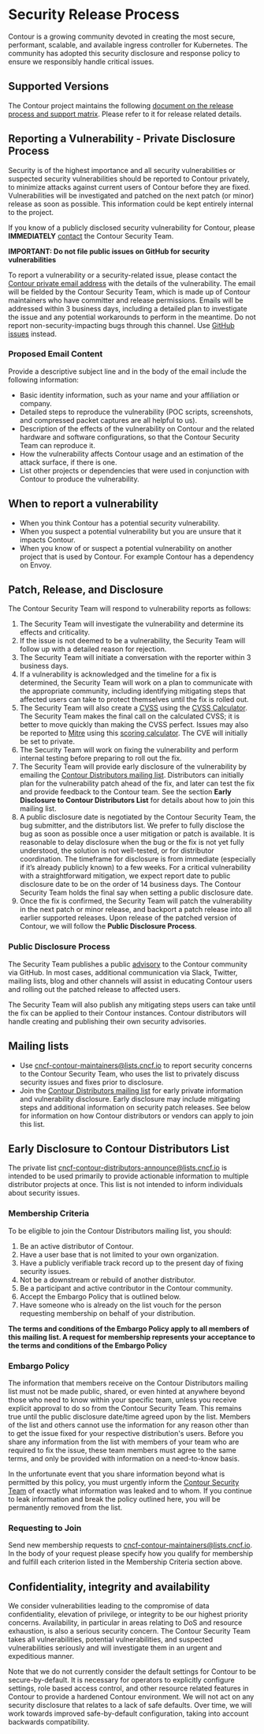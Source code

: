# Security Release Process
Contour is a growing community devoted in creating the most secure, performant, scalable, and available ingress controller for Kubernetes. The community has adopted this security disclosure and response policy to ensure we responsibly handle critical issues.

## Supported Versions
The Contour project maintains the following [document on the release process and support matrix](https://github.com/ProjectContour/Contour/blob/main/RELEASES.md). Please refer to it for release related details.

## Reporting a Vulnerability - Private Disclosure Process
Security is of the highest importance and all security vulnerabilities or suspected security vulnerabilities should be reported to Contour privately, to minimize attacks against current users of Contour before they are fixed. Vulnerabilities will be investigated and patched on the next patch (or minor) release as soon as possible. This information could be kept entirely internal to the project.  

If you know of a publicly disclosed security vulnerability for Contour, please **IMMEDIATELY** [contact](https://github.com/projectcontour/contour/security/policy#mailing-lists) the Contour Security Team.
 
**IMPORTANT: Do not file public issues on GitHub for security vulnerabilities**

To report a vulnerability or a security-related issue, please contact the [Contour private email address](https://github.com/projectcontour/contour/security/policy#mailing-lists) with the details of the vulnerability. The email will be fielded by the Contour Security Team, which is made up of Contour maintainers who have committer and release permissions. Emails will be addressed within 3 business days, including a detailed plan to investigate the issue and any potential workarounds to perform in the meantime. Do not report non-security-impacting bugs through this channel. Use [GitHub issues](https://github.com/ProjectContour/Contour/issues/new/choose) instead.

### Proposed Email Content
Provide a descriptive subject line and in the body of the email include the following information:
* Basic identity information, such as your name and your affiliation or company.
* Detailed steps to reproduce the vulnerability  (POC scripts, screenshots, and compressed packet captures are all helpful to us).
* Description of the effects of the vulnerability on Contour and the related hardware and software configurations, so that the Contour Security Team can reproduce it.
* How the vulnerability affects Contour usage and an estimation of the attack surface, if there is one.
* List other projects or dependencies that were used in conjunction with Contour to produce the vulnerability.
 
## When to report a vulnerability
* When you think Contour has a potential security vulnerability.
* When you suspect a potential vulnerability but you are unsure that it impacts Contour.
* When you know of or suspect a potential vulnerability on another project that is used by Contour. For example Contour has a dependency on Envoy.
  
## Patch, Release, and Disclosure
The Contour Security Team will respond to vulnerability reports as follows:
 
1.  The Security Team will investigate the vulnerability and determine its effects and criticality.
2.  If the issue is not deemed to be a vulnerability, the Security Team will follow up with a detailed reason for rejection.
3.  The Security Team will initiate a conversation with the reporter within 3 business days.
4.  If a vulnerability is acknowledged and the timeline for a fix is determined, the Security Team will work on a plan to communicate with the appropriate community, including identifying mitigating steps that affected users can take to protect themselves until the fix is rolled out.
5.  The Security Team will also create a [CVSS](https://www.first.org/cvss/specification-document) using the [CVSS Calculator](https://www.first.org/cvss/calculator/3.0). The Security Team makes the final call on the calculated CVSS; it is better to move quickly than making the CVSS perfect. Issues may also be reported to [Mitre](https://cve.mitre.org/) using this [scoring calculator](https://nvd.nist.gov/vuln-metrics/cvss/v3-calculator). The CVE will initially be set to private.
6.  The Security Team will work on fixing the vulnerability and perform internal testing before preparing to roll out the fix.
7.  The Security Team will provide early disclosure of the vulnerability by emailing the [Contour Distributors mailing list](https://github.com/projectcontour/contour/security/policy#mailing-lists). Distributors can initially plan for the vulnerability patch ahead of the fix, and later can test the fix and provide feedback to the Contour team. See the section **Early Disclosure to Contour Distributors List** for details about how to join this mailing list. 
8. A public disclosure date is negotiated by the Contour Security Team, the bug submitter, and the distributors list. We prefer to fully disclose the bug as soon as possible once a user mitigation or patch is available. It is reasonable to delay disclosure when the bug or the fix is not yet fully understood, the solution is not well-tested, or for distributor coordination. The timeframe for disclosure is from immediate (especially if it’s already publicly known) to a few weeks. For a critical vulnerability with a straightforward mitigation, we expect report date to public disclosure date to be on the order of 14 business days. The Contour Security Team holds the final say when setting a public disclosure date.
9.  Once the fix is confirmed, the Security Team will patch the vulnerability in the next patch or minor release, and backport a patch release into all earlier supported releases. Upon release of the patched version of Contour, we will follow the **Public Disclosure Process**.

### Public Disclosure Process
The Security Team publishes a public [advisory](https://github.com/ProjectContour/Contour/security/advisories) to the Contour community via GitHub. In most cases, additional communication via Slack, Twitter, mailing lists, blog and other channels will assist in educating Contour users and rolling out the patched release to affected users. 

The Security Team will also publish any mitigating steps users can take until the fix can be applied to their Contour instances. Contour distributors will handle creating and publishing their own security advisories.
 
## Mailing lists
- Use cncf-contour-maintainers@lists.cncf.io to report security concerns to the Contour Security Team, who uses the list to privately discuss security issues and fixes prior to disclosure.
- Join the [Contour Distributors mailing list](https://github.com/projectcontour/contour/security/policy#requesting-to-join) for early private information and vulnerability disclosure. Early disclosure may include mitigating steps and additional information on security patch releases. See below for information on how Contour distributors or vendors can apply to join this list.

## Early Disclosure to Contour Distributors List
The private list cncf-contour-distributors-announce@lists.cncf.io is intended to be used primarily to provide actionable information to multiple distributor projects at once. This list is not intended to inform individuals about security issues.

### Membership Criteria
To be eligible to join the Contour Distributors mailing list, you should:
1. Be an active distributor of Contour.
2. Have a user base that is not limited to your own organization.
3. Have a publicly verifiable track record up to the present day of fixing security issues.
4. Not be a downstream or rebuild of another distributor.
5. Be a participant and active contributor in the Contour community.
6. Accept the Embargo Policy that is outlined below. 
7. Have someone who is already on the list vouch for the person requesting membership on behalf of your distribution.

**The terms and conditions of the Embargo Policy apply to all members of this mailing list. A request for membership represents your acceptance to the terms and conditions of the Embargo Policy**

### Embargo Policy
The information that members receive on the Contour Distributors mailing list must not be made public, shared, or even hinted at anywhere beyond those who need to know within your specific team, unless you receive explicit approval to do so from the Contour Security Team. This remains true until the public disclosure date/time agreed upon by the list. Members of the list and others cannot use the information for any reason other than to get the issue fixed for your respective distribution's users.
Before you share any information from the list with members of your team who are required to fix the issue, these team members must agree to the same terms, and only be provided with information on a need-to-know basis.

In the unfortunate event that you share information beyond what is permitted by this policy, you must urgently inform the [Contour Security Team](https://github.com/projectcontour/contour/security/policy#mailing-lists) of exactly what information was leaked and to whom. If you continue to leak information and break the policy outlined here, you will be permanently removed from the list.
 
### Requesting to Join
Send new membership requests to cncf-contour-maintainers@lists.cncf.io. In the body of your request please specify how you qualify for membership and fulfill each criterion listed in the Membership Criteria section above.

## Confidentiality, integrity and availability
We consider vulnerabilities leading to the compromise of data confidentiality, elevation of privilege, or integrity to be our highest priority concerns. Availability, in particular in areas relating to DoS and resource exhaustion, is also a serious security concern. The Contour Security Team takes all vulnerabilities, potential vulnerabilities, and suspected vulnerabilities seriously and will investigate them in an urgent and expeditious manner.

Note that we do not currently consider the default settings for Contour to be secure-by-default. It is necessary for operators to explicitly configure settings, role based access control, and other resource related features in Contour to provide a hardened Contour environment. We will not act on any security disclosure that relates to a lack of safe defaults. Over time, we will work towards improved safe-by-default configuration, taking into account backwards compatibility.
